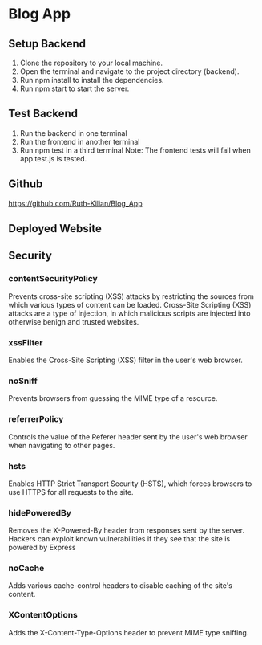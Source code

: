 # Blog App

## Setup Backend

1. Clone the repository to your local machine.
2. Open the terminal and navigate to the project directory (backend).
3. Run npm install to install the dependencies.
4. Run npm start to start the server.

## Test Backend

1. Run the backend in one terminal
2. Run the frontend in another terminal
3. Run npm test in a third terminal
   Note: The frontend tests will fail when app.test.js is tested.

## Github

https://github.com/Ruth-Kilian/Blog_App

## Deployed Website

## Security

### contentSecurityPolicy

Prevents cross-site scripting (XSS) attacks by restricting the sources from which various types of content can be loaded.
Cross-Site Scripting (XSS) attacks are a type of injection, in which malicious scripts are injected into otherwise benign and trusted websites.

### xssFilter

Enables the Cross-Site Scripting (XSS) filter in the user's web browser.

### noSniff

Prevents browsers from guessing the MIME type of a resource.

### referrerPolicy

Controls the value of the Referer header sent by the user's web browser when navigating to other pages.

### hsts

Enables HTTP Strict Transport Security (HSTS), which forces browsers to use HTTPS for all requests to the site.

### hidePoweredBy

Removes the X-Powered-By header from responses sent by the server.
Hackers can exploit known vulnerabilities if they see that the site is powered by Express

### noCache

Adds various cache-control headers to disable caching of the site's content.

### XContentOptions

Adds the X-Content-Type-Options header to prevent MIME type sniffing.
